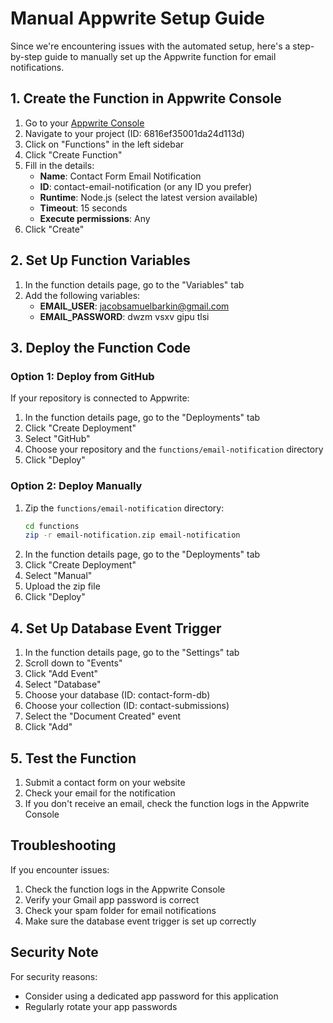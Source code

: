 # Manual Appwrite Setup Guide

Since we're encountering issues with the automated setup, here's a step-by-step guide to manually set up the Appwrite function for email notifications.

## 1. Create the Function in Appwrite Console

1. Go to your [Appwrite Console](https://cloud.appwrite.io/console)
2. Navigate to your project (ID: 6816ef35001da24d113d)
3. Click on "Functions" in the left sidebar
4. Click "Create Function"
5. Fill in the details:
   - **Name**: Contact Form Email Notification
   - **ID**: contact-email-notification (or any ID you prefer)
   - **Runtime**: Node.js (select the latest version available)
   - **Timeout**: 15 seconds
   - **Execute permissions**: Any
6. Click "Create"

## 2. Set Up Function Variables

1. In the function details page, go to the "Variables" tab
2. Add the following variables:
   - **EMAIL_USER**: jacobsamuelbarkin@gmail.com
   - **EMAIL_PASSWORD**: dwzm vsxv gipu tlsi

## 3. Deploy the Function Code

### Option 1: Deploy from GitHub

If your repository is connected to Appwrite:

1. In the function details page, go to the "Deployments" tab
2. Click "Create Deployment"
3. Select "GitHub"
4. Choose your repository and the `functions/email-notification` directory
5. Click "Deploy"

### Option 2: Deploy Manually

1. Zip the `functions/email-notification` directory:
   ```bash
   cd functions
   zip -r email-notification.zip email-notification
   ```
2. In the function details page, go to the "Deployments" tab
3. Click "Create Deployment"
4. Select "Manual"
5. Upload the zip file
6. Click "Deploy"

## 4. Set Up Database Event Trigger

1. In the function details page, go to the "Settings" tab
2. Scroll down to "Events"
3. Click "Add Event"
4. Select "Database"
5. Choose your database (ID: contact-form-db)
6. Choose your collection (ID: contact-submissions)
7. Select the "Document Created" event
8. Click "Add"

## 5. Test the Function

1. Submit a contact form on your website
2. Check your email for the notification
3. If you don't receive an email, check the function logs in the Appwrite Console

## Troubleshooting

If you encounter issues:

1. Check the function logs in the Appwrite Console
2. Verify your Gmail app password is correct
3. Check your spam folder for email notifications
4. Make sure the database event trigger is set up correctly

## Security Note

For security reasons:
- Consider using a dedicated app password for this application
- Regularly rotate your app passwords
